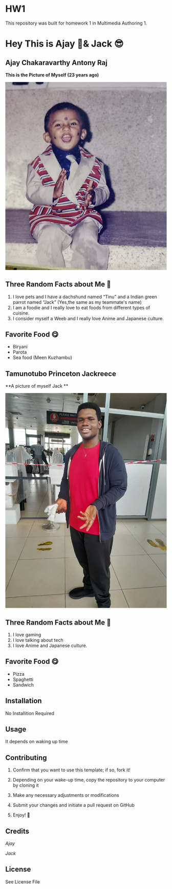 # HW1
This repository was built for homework 1 in Multimedia Authoring 1.
# Hey This is Ajay 🤩& Jack 😎
## **Ajay Chakaravarthy Antony Raj**
**This is the Picture of Myself (23 years ago)**

![Childhood picture](images/Ajay.jpg)

##  Three Random Facts about Me 🤔
1. I love pets and I have a dachshund named “Tinu” and a Indian green parrot named “Jack” (Yes,the same as my teammate's name)
2. I am a foodie and I really love to eat foods from different types of cuisine.
3. I consider myself a Weeb and I really love Anime and Japanese culture. 

## Favorite Food 😋
- Biryani
- Parota
- Sea food (Meen Kuzhambu)

## **Tamunotubo Princeton Jackreece**

**A picture of myself Jack **

![Childhood picture](images/Jack.jpg)

##  Three Random Facts about Me 🤔
1. I love gaming
2. I love talking about tech
3. I love Anime and Japanese culture. 

## Favorite Food 😋
- Pizza
- Spaghetti
- Sandwich


## Installation
No Installition Required
## Usage
It depends on waking up time
## Contributing
1. Confirm that you want to use this template; if so, fork it!

2. Depending on your wake-up time, copy the repository to your computer by cloning it

3. Make any necessary adjustments or modifications

4. Submit your changes and initiate a pull request on GitHub

5. Enjoy! 🎉



## Credits
*Ajay* 

*Jack*
## License
See License File

